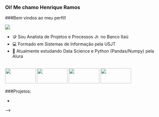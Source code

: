 ### Oi! Me chamo Henrique Ramos


###Bem vindos ao meu perfil!

<div>
<a href="htts://www.linkedin.com/in/henrique-ramos-b8225989" target="](https://www.linkedin.com/in/henrique-ramos-b8225989/)_blank"><img src="https://img.shields.io/badge/-LinkedIn-%230077B5?style=for-the-badge&logo=linkedin&logoColor=white" target="_blank"></a> 


- 🪙 Sou Analista de Projetos e Processos Jr. no Banco Itaú
- 💻 Formado em Sistemas de Informação pela USJT
- 🌱 Atualmente estudando Data Science e Python (Pandas/Numpy) pela Alura


<div style="display: inline_block"><br>
<img height ="50" width="100" src="https://cdn.jsdelivr.net/gh/devicons/devicon/icons/python/python-original-wordmark.svg">
<img height ="50" width="100" src="https://cdn.jsdelivr.net/gh/devicons/devicon/icons/pandas/pandas-original-wordmark.svg" />
<img height ="50" width="100" src="https://cdn.jsdelivr.net/gh/devicons/devicon/icons/numpy/numpy-original.svg" />
<img height ="50" width="100" src="https://cdn.jsdelivr.net/gh/devicons/devicon/icons/pytorch/pytorch-original.svg" />
          

 

          
</div>


###Projetos:

- 

-->
